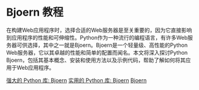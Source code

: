 # Bjoern 教程

<show-structure depth="2"/>

在构建Web应用程序时，选择合适的Web服务器是至关重要的，因为它直接影响到应用程序的性能和可伸缩性。Python作为一种流行的编程语言，有许多Web服务器可供选择，其中之一就是Bjoern。Bjoern是一个轻量级、高性能的Python Web服务器，它以其卓越的性能和简单的配置而闻名。本文将深入探讨Python Bjoern，包括其基本概念、安装和使用方法以及示例代码，帮助了解如何将其应用于Web应用程序。

<seealso>
<category ref="ref_docs">
    <a href="https://mp.weixin.qq.com/s/49L295wAZ7FsJ-mQOvBWdA">强大的 Python 库: Bjoern</a>
    <a href="https://mp.weixin.qq.com/s/AJTHbz9wTLzevhIdP8XFgw">实用的 Python 库: Bjoern</a>
</category>
<category ref="ref_github">
    <a href="https://github.com/jonashaag/bjoern">Bjoern</a>
</category>
<category ref="ref_issues"></category>
<category ref="ref_hf"></category>
<category ref="ref_ms"></category>
</seealso>